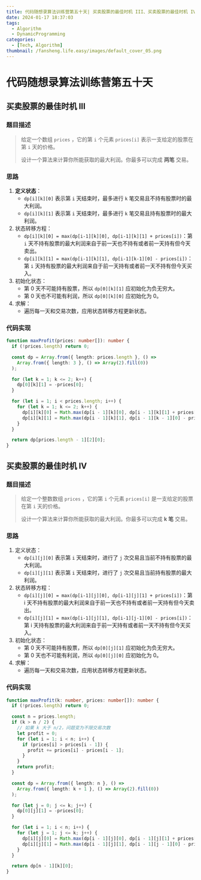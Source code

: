 ```yaml
---
title: 代码随想录算法训练营第五十天| 买卖股票的最佳时机 III、买卖股票的最佳时机 IV
date: 2024-01-17 18:37:03
tags:
  - Algorithm
  - DynamicProgramming
categories:
  - [Tech, Algorithm]
thumbnail: /fansheng.life.easy/images/default_cover_05.png
---
```


# 代码随想录算法训练营第五十天

## 买卖股票的最佳时机 III

### 题目描述

> 给定一个数组 `prices` ，它的第 `i` 个元素 `prices[i]` 表示一支给定的股票在第 `i` 天的价格。
> 
> 设计一个算法来计算你所能获取的最大利润。你最多可以完成 **两笔** 交易。

### 思路

1. **定义状态**： 
   + `dp[i][k][0]` 表示第 `i` 天结束时，最多进行 `k` 笔交易且不持有股票时的最大利润。
   + `dp[i][k][1]` 表示第 `i` 天结束时，最多进行 `k` 笔交易且持有股票时的最大利润。 
2. 状态转移方程： 
   + `dp[i][k][0] = max(dp[i-1][k][0], dp[i-1][k][1] + prices[i])`：第 `i` 天不持有股票的最大利润来自于前一天也不持有或者前一天持有但今天卖出。 
   + `dp[i][k][1] = max(dp[i-1][k][1], dp[i-1][k-1][0] - prices[i])`：第 `i` 天持有股票的最大利润来自于前一天持有或者前一天不持有但今天买入。
3. 初始化状态： 
   + 第 0 天不可能持有股票，所以 `dp[0][k][1]` 应初始化为负无穷大。 
   + 第 0 天也不可能有利润，所以 `dp[0][k][0]` 应初始化为 0。 
4. 求解： 
   + 遍历每一天和交易次数，应用状态转移方程更新状态。

### 代码实现

```typescript
function maxProfit(prices: number[]): number {
  if (!prices.length) return 0;

  const dp = Array.from({ length: prices.length }, () =>
    Array.from({ length: 3 }, () => Array(2).fill(0))
  );

  for (let k = 1; k <= 2; k++) {
    dp[0][k][1] = -prices[0];
  }

  for (let i = 1; i < prices.length; i++) {
    for (let k = 1; k <= 2; k++) {
      dp[i][k][0] = Math.max(dp[i - 1][k][0], dp[i - 1][k][1] + prices[i]);
      dp[i][k][1] = Math.max(dp[i - 1][k][1], dp[i - 1][k - 1][0] - prices[i]);
    }
  }

  return dp[prices.length - 1][2][0];
}
```

## 买卖股票的最佳时机 IV

### 题目描述

> 给定一个整数数组 `prices` ，它的第 `i` 个元素 `prices[i]` 是一支给定的股票在第 `i` 天的价格。
> 
> 设计一个算法来计算你所能获取的最大利润。你最多可以完成 **k 笔** 交易。

### 思路

1. 定义状态：
	+ `dp[i][j][0]` 表示第 `i` 天结束时，进行了 `j` 次交易且当前不持有股票的最大利润。
	+ `dp[i][j][1]` 表示第 `i` 天结束时，进行了 `j` 次交易且当前持有股票的最大利润。
2. 状态转移方程： 
   + `dp[i][j][0] = max(dp[i-1][j][0], dp[i-1][j][1] + prices[i])`：第 i 天不持有股票的最大利润来自于前一天也不持有或者前一天持有但今天卖出。
   + `dp[i][j][1] = max(dp[i-1][j][1], dp[i-1][j-1][0] - prices[i])`：第 i 天持有股票的最大利润来自于前一天持有或者前一天不持有但今天买入。
3. 初始化状态：
   + 第 0 天不可能持有股票，所以 `dp[0][j][1]` 应初始化为负无穷大。
   + 第 0 天也不可能有利润，所以 `dp[0][j][0]` 应初始化为 0。
4. 求解： 
   + 遍历每一天和交易次数，应用状态转移方程更新状态。

### 代码实现

```typescript
function maxProfit(k: number, prices: number[]): number {
  if (!prices.length) return 0;

  const n = prices.length;
  if (k > n / 2) {
    // 如果 k 大于 n/2，问题变为不限交易次数
    let profit = 0;
    for (let i = 1; i < n; i++) {
      if (prices[i] > prices[i - 1]) {
        profit += prices[i] - prices[i - 1];
      }
    }
    return profit;
  }

  const dp = Array.from({ length: n }, () =>
    Array.from({ length: k + 1 }, () => Array(2).fill(0))
  );

  for (let j = 0; j <= k; j++) {
    dp[0][j][1] = -prices[0];
  }

  for (let i = 1; i < n; i++) {
    for (let j = 1; j <= k; j++) {
      dp[i][j][0] = Math.max(dp[i - 1][j][0], dp[i - 1][j][1] + prices[i]);
      dp[i][j][1] = Math.max(dp[i - 1][j][1], dp[i - 1][j - 1][0] - prices[i]);
    }
  }

  return dp[n - 1][k][0];
}
```
